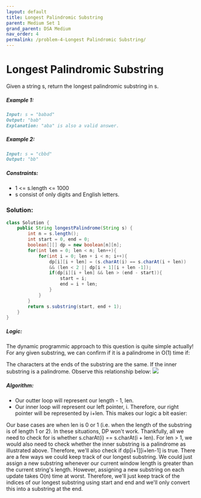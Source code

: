 ```yaml
---
layout: default
title: Longest Palindromic Substring
parent: Medium Set 1
grand_parent: DSA Medium
nav_order: 4
permalink: /problem-4-Longest Palindromic Substring/
---
```

# Longest Palindromic Substring
Given a string s, return the longest palindromic substring in s.

##### Example 1:
```markdown
Input: s = "babad"
Output: "bab"
Explanation: "aba" is also a valid answer.
```
##### Example 2:
```markdown
Input: s = "cbbd"
Output: "bb"
```
##### Constraints:
* 1 <= s.length <= 1000
* s consist of only digits and English letters.

### Solution:
```java
class Solution {
    public String longestPalindrome(String s) {
        int n = s.length();
        int start = 0, end = 0;
        boolean[][] dp = new boolean[n][n];
        for(int len = 0; len < n; len++){
            for(int i = 0; len + i < n; i++){
                dp[i][i + len] = (s.charAt(i) == s.charAt(i + len)) 
                && (len < 2 || dp[i + 1][i + len -1]);
                if(dp[i][i + len] && len > (end - start)){
                    start = i;
                    end = i + len;
                }
            }
        }
        return s.substring(start, end + 1);
    }
}
```
##### Logic:
The dynamic programmic approach to this question is quite simple actually! For any given substring, we can confirm if it is a palindrome in O(1) time if:

The characters at the ends of the substring are the same.
If the inner substring is a palindrome.
Observe this relationship below:
![](../../assets/images/ds/861e5558-0a38-4d01-bc08-aeb135cb80bd_1655340599.097208.png)
##### Algorithm:
* Our outter loop will represent our length - 1, len.
* Our inner loop will represent our left pointer, i.
Therefore, our right pointer will be represented by i+len. This makes our logic a bit easier:

Our base cases are when len is 0 or 1 (i.e. when the length of the substring is of length 1 or 2). In these situations, DP won't work. Thankfully, all we need to check for is whether s.charAt(i) == s.charAt(i + len).
For len > 1, we would also need to check whether the inner substring is a palindrome as illustrated above. Therefore, we'll also check if dp[i+1][i+len-1] is true.
There are a few ways we could keep track of our longest substring. We could just assign a new substring whenever our current window length is greater than the current string's length. However, assigning a new substring on each update takes O(n) time at worst. Therefore, we'll just keep track of the indices of our longest substring using start and end and we'll only convert this into a substring at the end.